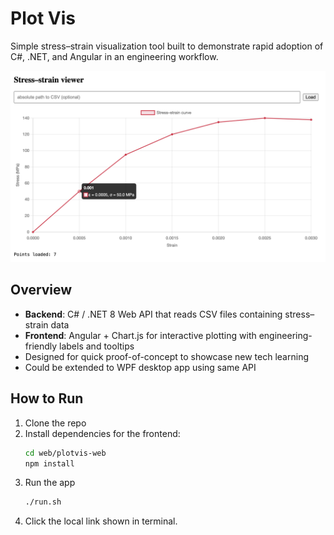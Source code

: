 # Plot Vis

Simple stress–strain visualization tool built to demonstrate rapid adoption of C#, .NET, and Angular in an engineering workflow.

![Sample Plot](docs/sample-plot.png)

## Overview
- **Backend**: C# / .NET 8 Web API that reads CSV files containing stress–strain data
- **Frontend**: Angular + Chart.js for interactive plotting with engineering-friendly labels and tooltips
- Designed for quick proof-of-concept to showcase new tech learning
- Could be extended to WPF desktop app using same API

## How to Run
1. Clone the repo
2. Install dependencies for the frontend:
   ```bash
   cd web/plotvis-web
   npm install
   ```
3. Run the app
    ```bash
    ./run.sh
    ```
4. Click the local link shown in terminal.

